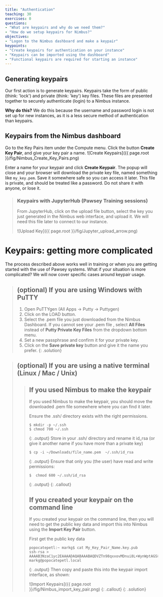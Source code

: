 ```yaml
---
title: "Authentication"
teaching: 30
exercises: 0
questions:
- "What are keypairs and why do we need them?"
- "How do we setup keypairs for Nimbus?"
objectives:
- "Logon to the Nimbus dashboard and make a keypair"
keypoints:
- "Create keypairs for authentication on your instance"
- "Keypairs can be imported using the dashboard"
- "Functional keypairs are required for starting an instance"
---
```



## Generating keypairs

Our first action is to generate keypairs.  Keypairs take the form of public (think: 'lock') and private (think: 'key') key files.  These files are presented together to securely authenticate (login) to a Nimbus instance.

**Why do this?**  We do this because the username and password login is not set up for new instances, as it is a less secure method of authentication than keypairs.


## Keypairs from the Nimbus dashboard
Go to the Key Pairs item under the Compute menu.  Click the button **Create Key Pair**, and give your key pair a name.
![Create Keypairs]({{ page.root }}/fig/Nimbus_Create_Key_Pairs.png)

Enter a name for your keypair and click **Create Keypair**.  The popup will close and your browser will download the private key file, named something like `my_key.pem`.  Save it somewhere safe so you can access it later.  This file is private, and should be treated like a password.  Do not share it with anyone, or lose it.


> ### Keypairs with JupyterHub (Pawsey Training sessions)
> From JupyterHub, click on the upload file button, select the key you just generated in the Nimbus web interface, and upload it.  We will need this file later to connect to our instance.
>
>![Upload Key]({{ page.root }}/fig/Jupyter_upload_arrow.png)
>



# Keypairs: getting more complicated

The process described above works well in training or when you are getting started with the use of Pawsey systems.  What if your situation is more complicated?  We will now cover specific cases around keypair usage.



> ## (optional) If you are using Windows with PuTTY
> 1. Open PuTTYgen (All Apps -> Putty -> Puttygen)
> 2. Click on the LOAD button.
> 3. Select the .pem file you just downloaded from the Nimbus Dashboard. If you cannot see your .pem file , select __All Files__ instead of __Putty Private Key Files__ from the dropdown bottom menu.
> 4. Set a new passphrase and confirm it for your private key.
> 5. Click on the __Save private key__ button and give it the name you prefer.
{: .solution}

> ## (optional) If you are using a native terminal (Linux / Mac / Unix)
>
> > ## If you used Nimbus to make the keypair
> >
> > If you used Nimbus to make the keypair, you should move the downloaded .pem file somewhere where you can find it later.
> >
> > Ensure the .ssh/ directory exists with the right permissions.
> > ~~~
> > $ mkdir -p ~/.ssh
> > $ chmod 700 ~/.ssh
> > ~~~
> > {: .output}
> > Store in your .ssh/ directory and rename it id_rsa (or give it another name if you have more than a private key)
> > ~~~
> > $ cp -i ~/Downloads/file_name.pem  ~/.ssh/id_rsa
> > ~~~
> > {: .output}
> > Ensure that only you (the user) have read and write permissions:
> > ~~~
> > $  chmod 600 ~/.ssh/id_rsa
> > ~~~
> > {: .output}
> {: .callout}
> > ## If you created your keypair on the command line
> >
> > If you created your keypair on the command line, then you will need to get the public key data and import this into Nimbus using the **Import Key Pair** button.
> >
> > First get the public key data
> > ~~~
> > popocatepetl:~ markg$ cat My_Key_Pair_Name.key.pub
> > ssh-rsa > AAAAB3NzaC1yc2EAAAADAQABAAABAQDVZTn98qxxovMDnui8L+WynWptAGS8sR2GIJ4HE+9v8lHlcSiKDze07o/SIb+RQR7FFvLchAD2xLxiF8mB+4SUhaoxWXZGhc8RBLXpSMD6tJNT9VNxd99mI7g6rq3HMpSZDE5YTxSweDy13qRmc6gBXWNGjUHV3eUv6pHKthbs1v/MjsA7nkYdINiCwpgawJ7fdyJJ61vkrO7+tjkdRFBBTn2O8ELTMYEssM/hwHZt00RWOVjXylaQK766yF6Qhog2pQc2gsUXQLown9Hzga8QVxvMxCY9cVh2lxtBVjDuv1HWwC1PZhYa9QlLf+jsITyOzEfPuNidZvyWnjxei6+P markg@popocatepetl.local
> > ~~~
> > {: .output}
> > Then copy and paste this into the keypair import interface, as shown:
> >
> > ![Import Keypairs]({{ page.root }}/fig/Nimbus_import_key_pair.png)
> {: .callout}
{: .solution}
